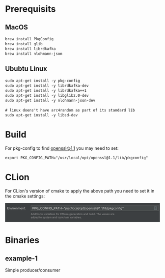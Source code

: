 # Prerequisits

## MacOS

```
brew install PkgConfig
brew install glib
brew install librdkafka
brew install nlohmann-json 
```

## Ububtu Linux
```
sudo apt-get install -y pkg-config
sudo apt-get install -y librdkafka-dev
sudo apt-get install -y librdkafka++1
sudo apt-get install -y libglib2.0-dev
sudo apt-get install -y nlohmann-json-dev

# linux doens't have arc4random as part of its standard lib
sudo apt-get install -y libsd-dev
```


# Build

For pkg-config to find openssl@1.1 you may need to set:
```
export PKG_CONFIG_PATH="/usr/local/opt/openssl@1.1/lib/pkgconfig"
```

# CLion

For CLion's version of cmake to apply the above path you need to set it in
the cmake settings: 

<img src="./clion-1.png"  alt="meh" />

# Binaries

## example-1

Simple producer/consumer




